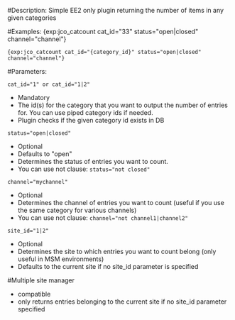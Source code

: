 #Description:
Simple EE2 only plugin returning the number of items in any given categories

#Examples:
	{exp:jco_catcount cat_id="33" status="open|closed" channel="channel"}

	{exp:jco_catcount cat_id="{category_id}" status="open|closed" channel="channel"}

#Parameters:

`cat_id="1" or cat_id="1|2"`

* Mandatory
* The id(s) for the category that you want to output the number of entries for. You can use piped category ids if needed.
* Plugin checks if the given category id exists in DB

`status="open|closed"`

* Optional
* Defaults to "open"
* Determines the status of entries you want to count.
* You can use not clause: `status="not closed"`

`channel="mychannel"`

* Optional
* Determines the channel of entries you want to count (useful if you use the same category for various channels)
* You can use not clause: `channel="not channel1|channel2"`

`site_id="1|2"`

* Optional
* Determines the site to which entries you want to count belong (only useful in MSM environments)
* Defaults to the current site if no site_id parameter is specified

#Multiple site manager
* compatible
* only returns entries belonging to the current site if no site_id parameter specified